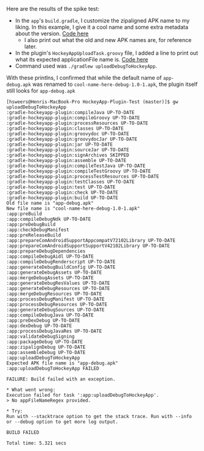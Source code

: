 Here are the results of the spike test:

* In the `app`'s `build.gradle`, I customize the zipaligned APK name to my liking. In this example, I give it a cool name and some extra metadata about the version. [Code here](https://github.com/hzsweers/HockeyApp-Test/blob/master/app/build.gradle#L23-L30)
  * I also print out what the old and new APK names are, for reference later.
* In the plugin's `HockeyAppUploadTask.groovy` file, I added a line to print out what its expected applicationFile name is. [Code here](https://github.com/hzsweers/HockeyApp-Test/blob/master/buildSrc/src/main/groovy/de/felixschulze/gradle/HockeyAppUploadTask.groovy#L71)
* Command used was `./gradlew uploadDebugToHockeyApp`.

With these printlns, I confirmed that while the default name of `app-debug.apk` was renamed to `cool-name-here-debug-1.0-1.apk`, the plugin itself still looks for `app-debug.apk`

    [hsweers@Henris-MacBook-Pro HockeyApp-Plugin-Test (master)]$ gw uploadDebugToHockeyApp
    :gradle-hockeyapp-plugin:compileJava UP-TO-DATE
    :gradle-hockeyapp-plugin:compileGroovy UP-TO-DATE
    :gradle-hockeyapp-plugin:processResources UP-TO-DATE
    :gradle-hockeyapp-plugin:classes UP-TO-DATE
    :gradle-hockeyapp-plugin:groovydoc UP-TO-DATE
    :gradle-hockeyapp-plugin:groovydocJar UP-TO-DATE
    :gradle-hockeyapp-plugin:jar UP-TO-DATE
    :gradle-hockeyapp-plugin:sourceJar UP-TO-DATE
    :gradle-hockeyapp-plugin:signArchives SKIPPED
    :gradle-hockeyapp-plugin:assemble UP-TO-DATE
    :gradle-hockeyapp-plugin:compileTestJava UP-TO-DATE
    :gradle-hockeyapp-plugin:compileTestGroovy UP-TO-DATE
    :gradle-hockeyapp-plugin:processTestResources UP-TO-DATE
    :gradle-hockeyapp-plugin:testClasses UP-TO-DATE
    :gradle-hockeyapp-plugin:test UP-TO-DATE
    :gradle-hockeyapp-plugin:check UP-TO-DATE
    :gradle-hockeyapp-plugin:build UP-TO-DATE
    Old file name is "app-debug.apk"
    New file name is "cool-name-here-debug-1.0-1.apk"
    :app:preBuild
    :app:compileDebugNdk UP-TO-DATE
    :app:preDebugBuild
    :app:checkDebugManifest
    :app:preReleaseBuild
    :app:prepareComAndroidSupportAppcompatV72102Library UP-TO-DATE
    :app:prepareComAndroidSupportSupportV42102Library UP-TO-DATE
    :app:prepareDebugDependencies
    :app:compileDebugAidl UP-TO-DATE
    :app:compileDebugRenderscript UP-TO-DATE
    :app:generateDebugBuildConfig UP-TO-DATE
    :app:generateDebugAssets UP-TO-DATE
    :app:mergeDebugAssets UP-TO-DATE
    :app:generateDebugResValues UP-TO-DATE
    :app:generateDebugResources UP-TO-DATE
    :app:mergeDebugResources UP-TO-DATE
    :app:processDebugManifest UP-TO-DATE
    :app:processDebugResources UP-TO-DATE
    :app:generateDebugSources UP-TO-DATE
    :app:compileDebugJava UP-TO-DATE
    :app:preDexDebug UP-TO-DATE
    :app:dexDebug UP-TO-DATE
    :app:processDebugJavaRes UP-TO-DATE
    :app:validateDebugSigning
    :app:packageDebug UP-TO-DATE
    :app:zipalignDebug UP-TO-DATE
    :app:assembleDebug UP-TO-DATE
    :app:uploadDebugToHockeyApp
    Expected APK file name is "app-debug.apk"
    :app:uploadDebugToHockeyApp FAILED
    
    FAILURE: Build failed with an exception.
    
    * What went wrong:
    Execution failed for task ':app:uploadDebugToHockeyApp'.
    > No appFileNameRegex provided.
    
    * Try:
    Run with --stacktrace option to get the stack trace. Run with --info or --debug option to get more log output.
    
    BUILD FAILED
    
    Total time: 5.321 secs
